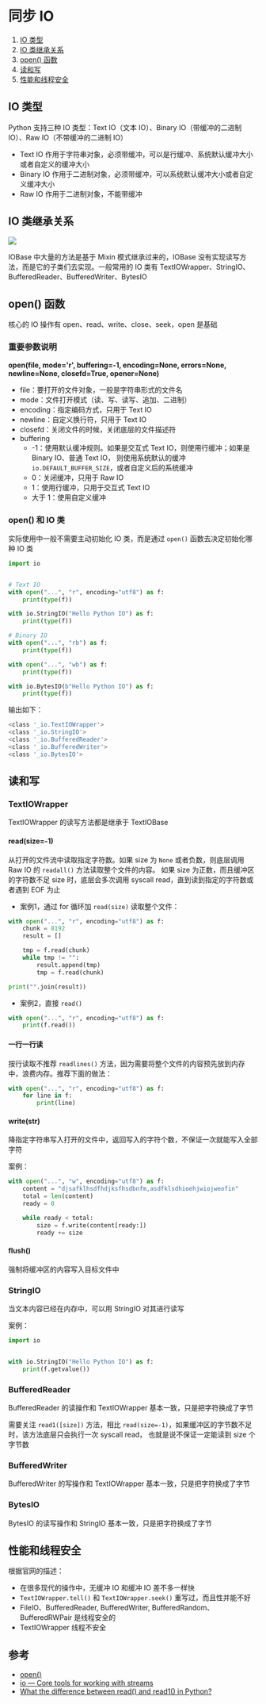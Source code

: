 # 同步 IO

1. [IO 类型](https://github.com/hsxhr-10/Blog/blob/master/Python/IO/%E5%90%8C%E6%AD%A5IO.md#io-%E7%B1%BB%E5%9E%8B)
2. [IO 类继承关系](https://github.com/hsxhr-10/Blog/blob/master/Python/IO/%E5%90%8C%E6%AD%A5IO.md#io-%E7%B1%BB%E7%BB%A7%E6%89%BF%E5%85%B3%E7%B3%BB)
3. [open() 函数](https://github.com/hsxhr-10/Blog/blob/master/Python/IO/%E5%90%8C%E6%AD%A5IO.md#open-%E5%87%BD%E6%95%B0)
4. [读和写](https://github.com/hsxhr-10/Blog/blob/master/Python/IO/%E5%90%8C%E6%AD%A5IO.md#%E8%AF%BB%E5%92%8C%E5%86%99)
5. [性能和线程安全](https://github.com/hsxhr-10/Blog/blob/master/Python/IO/%E5%90%8C%E6%AD%A5IO.md#%E6%80%A7%E8%83%BD%E5%92%8C%E7%BA%BF%E7%A8%8B%E5%AE%89%E5%85%A8)

## IO 类型

Python 支持三种 IO 类型：Text IO（文本 IO）、Binary IO（带缓冲的二进制 IO）、Raw IO（不带缓冲的二进制 IO）

- Text IO 作用于字符串对象，必须带缓冲，可以是行缓冲、系统默认缓冲大小或者自定义的缓冲大小
- Binary IO 作用于二进制对象，必须带缓冲，可以系统默认缓冲大小或者自定义缓冲大小
- Raw IO 作用于二进制对象，不能带缓冲

## IO 类继承关系

![](https://raw.githubusercontent.com/hsxhr-10/Blog/master/image/pythonio-2.png)

IOBase 中大量的方法是基于 Mixin 模式继承过来的，IOBase 没有实现读写方法，而是它的子类们去实现。一般常用的 IO 类有
TextIOWrapper、StringIO、BufferedReader、BufferedWriter、BytesIO

## open() 函数

核心的 IO 操作有 open、read、write、close、seek，open 是基础

### 重要参数说明

**open(file, mode='r', buffering=-1, encoding=None, errors=None, newline=None, closefd=True, opener=None)**

- file：要打开的文件对象，一般是字符串形式的文件名
- mode：文件打开模式（读、写、读写、追加、二进制）
- encoding：指定编码方式，只用于 Text IO
- newline：自定义换行符，只用于 Text IO
- closefd：关闭文件的时候，关闭底层的文件描述符
- buffering
    - -1：使用默认缓冲规则。如果是交互式 Text IO，则使用行缓冲；如果是 Binary IO、普通 Text IO，
      则使用系统默认的缓冲 `io.DEFAULT_BUFFER_SIZE`，或者自定义后的系统缓冲
    - 0：关闭缓冲，只用于 Raw IO
    - 1：使用行缓冲，只用于交互式 Text IO
    - 大于 1：使用自定义缓冲

### open() 和 IO 类

实际使用中一般不需要主动初始化 IO 类，而是通过 `open()` 函数去决定初始化哪种 IO 类

```python
import io


# Text IO
with open("...", "r", encoding="utf8") as f:
    print(type(f))

with io.StringIO("Hello Python IO") as f:
    print(type(f))

# Binary IO
with open("...", "rb") as f:
    print(type(f))

with open("...", "wb") as f:
    print(type(f))

with io.BytesIO(b"Hello Python IO") as f:
    print(type(f))
```

输出如下：

```BASH
<class '_io.TextIOWrapper'>
<class '_io.StringIO'>
<class '_io.BufferedReader'>
<class '_io.BufferedWriter'>
<class '_io.BytesIO'>
```

## 读和写

### TextIOWrapper

TextIOWrapper 的读写方法都是继承于 TextIOBase

#### read(size=-1)

从打开的文件流中读取指定字符数。如果 size 为 `None` 或者负数，则底层调用 Raw IO 的 `readall()` 方法读取整个文件的内容。
如果 size 为正数，而且缓冲区的字符数不足 size 时，底层会多次调用 syscall read，直到读到指定的字符数或者遇到 EOF 为止

- 案例1，通过 for 循环加 `read(size)` 读取整个文件：

```python
with open("...", "r", encoding="utf8") as f:
    chunk = 8192
    result = []

    tmp = f.read(chunk)
    while tmp != "":
        result.append(tmp)
        tmp = f.read(chunk)

print("".join(result))
```

- 案例2，直接 `read()`

```python
with open("...", "r", encoding="utf8") as f:
    print(f.read())
```

#### 一行一行读

按行读取不推荐 `readlines()` 方法，因为需要将整个文件的内容预先放到内存中，浪费内存。推荐下面的做法：

```python
with open("...", "r", encoding="utf8") as f:
    for line in f:
        print(line)
```

#### write(str)

降指定字符串写入打开的文件中，返回写入的字符个数，不保证一次就能写入全部字符

案例：

```python
with open("...", "w", encoding="utf8") as f:
    content = "djsafklhsdfhdjksfhsdbnfm,asdfklsdhioehjwiojweofin"
    total = len(content)
    ready = 0

    while ready < total:
        size = f.write(content[ready:])
        ready += size
```

#### flush()

强制将缓冲区的内容写入目标文件中

### StringIO

当文本内容已经在内存中，可以用 StringIO 对其进行读写

案例：

```python
import io


with io.StringIO("Hello Python IO") as f:
    print(f.getvalue())
```

### BufferedReader

BufferedReader 的读操作和 TextIOWrapper 基本一致，只是把字符换成了字节

需要关注 `read1([size])` 方法，相比 `read(size=-1)`，如果缓冲区的字节数不足时，该方法底层只会执行一次 syscall read，
也就是说不保证一定能读到 size 个字节数

### BufferedWriter

BufferedWriter 的写操作和 TextIOWrapper 基本一致，只是把字符换成了字节

### BytesIO

BytesIO 的读写操作和 StringIO 基本一致，只是把字符换成了字节

## 性能和线程安全

根据官网的描述：

- 在很多现代的操作中，无缓冲 IO 和缓冲 IO 差不多一样快
- `TextIOWrapper.tell()` 和 `TextIOWrapper.seek()` 重写过，而且性并能不好
- FileIO、BufferedReader, BufferedWriter, BufferedRandom、BufferedRWPair 是线程安全的
- TextIOWrapper 线程不安全

## 参考

- [open()](https://docs.python.org/3/library/functions.html#open)
- [io — Core tools for working with streams](https://docs.python.org/3/library/io.html#module-io)
- [What the difference between read() and read1() in Python?](https://stackoverflow.com/questions/57726771/what-the-difference-between-read-and-read1-in-python)
